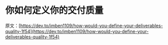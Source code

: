 # 你如何定义你的交付质量

原文：[https://dev.to/imben1109/how-would-you-define-your-deliverables-quality-1f54](https://dev.to/imben1109/how-would-you-define-your-deliverables-quality-1f54)